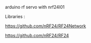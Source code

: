 arduino rf servo with nrf24l01

Libraries :

https://github.com/nRF24/RF24Network

https://github.com/nRF24/RF24

